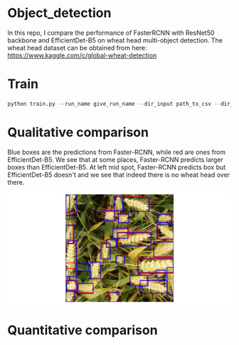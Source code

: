 # Object_detection
In this repo, I compare the performance of FasterRCNN with ResNet50 backbone and EfficientDet-B5 on wheat head multi-object detection.
The wheat head dataset can be obtained from here: https://www.kaggle.com/c/global-wheat-detection

# Train

```python
python train.py --run_name give_run_name --dir_input path_to_csv --dir_train path_to_images --num_classes num_of_classes_in_dataset
```

# Qualitative comparison

Blue boxes are the predictions from Faster-RCNN, while red are ones from EfficientDet-B5. We see that at some places, Faster-RCNN predicts larger boxes than EfficientDet-B5. At left mid spot, Faster-RCNN predicts box but EfficientDet-B5 doesn't and we see that indeed there is no wheat head over there. 


![alt text](https://github.com/VirajBagal/Object_detection/blob/main/eval.png?raw=true)

# Quantitative comparison

